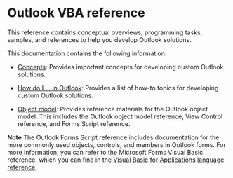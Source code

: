 
# Outlook VBA reference

This reference contains conceptual overviews, programming tasks, samples, and references to help you develop Outlook solutions.

This documentation contains the following information:

-  [Concepts](98b66ea0-ef43-fda8-8893-b49cef9c28da.md): Provides important concepts for developing custom Outlook solutions.
    
-  [How do I ... in Outlook](3c33646d-e5c2-3103-b219-487ffe23357f.md): Provides a list of how-to topics for developing custom Outlook solutions.
    
-  [Object model](73221b13-d8d8-99b8-3394-b95dbbfd5ddc.md): Provides reference materials for the Outlook object model. This includes the Outlook object model reference, View Control reference, and Forms Script reference.
    

 **Note**  The Outlook Forms Script reference includes documentation for the more commonly used objects, controls, and members in Outlook forms. For more information, you can refer to the Microsoft Forms Visual Basic reference, which you can find in the  [Visual Basic for Applications language reference](http://msdn.microsoft.com/library/9c1e8386-0309-c52c-856b-963220382eb8%28Office.15%29.aspx).

